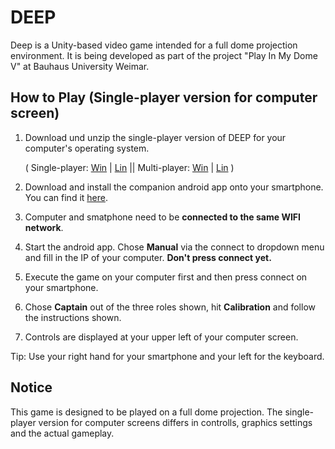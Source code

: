 # DEEP
Deep is a Unity-based video game intended for a full dome projection environment. It is being developed as part of the project "Play In My Dome V" at Bauhaus University Weimar.


## How to Play (Single-player version for computer screen) 

 1. Download und unzip the single-player version of DEEP for your computer's operating system.

	( Single-player: [Win](https://github.com/chillpert/deep/releases/download/v1.01/DeepWindowsSP.rar) | [Lin](https://github.com/chillpert/deep/releases/download/v1.01/DeepLinuxSP.rar) || Multi-player: [Win](https://github.com/chillpert/deep/releases/download/v1.01/DeepWindowsMP.rar) | [Lin](https://github.com/chillpert/deep/releases/download/v1.01/DeepLinuxMP.rar) )
 2. Download and install the companion android app onto your smartphone. You can find it [here](https://github.com/chillpert/unity-phone-controller/releases/download/2.2.4/deep-phone-controller.apk).
 3. Computer and  smatphone need to be **connected to the same WIFI network**.
 4. Start the android app. Chose **Manual** via the connect to dropdown menu and fill in the IP of your computer. **Don't press connect yet.**
 5.  Execute the game on your computer first and then press connect on your smartphone.
 6. Chose **Captain** out of the three roles shown, hit **Calibration** and follow the instructions shown.
 8. Controls are displayed at your upper left of your computer screen.

Tip: Use your right hand for your smartphone and your left for the keyboard. 


## Notice
This game is designed to be played on a full dome projection. The single-player version for computer screens differs in controlls, graphics settings and the actual gameplay.
